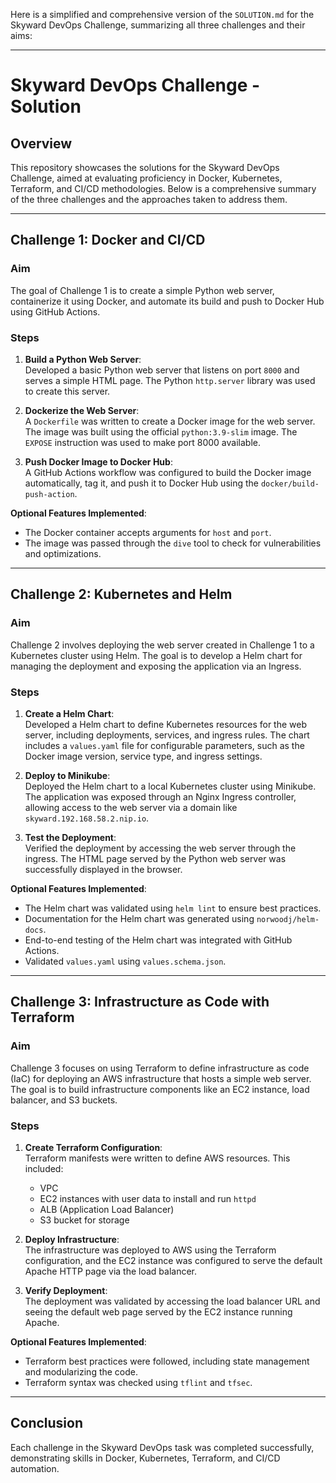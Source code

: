 Here is a simplified and comprehensive version of the `SOLUTION.md` for the Skyward DevOps Challenge, summarizing all three challenges and their aims:

---

# Skyward DevOps Challenge - Solution

## Overview
This repository showcases the solutions for the Skyward DevOps Challenge, aimed at evaluating proficiency in Docker, Kubernetes, Terraform, and CI/CD methodologies. Below is a comprehensive summary of the three challenges and the approaches taken to address them.


---

## Challenge 1: Docker and CI/CD

### Aim
The goal of Challenge 1 is to create a simple Python web server, containerize it using Docker, and automate its build and push to Docker Hub using GitHub Actions.

### Steps
1. **Build a Python Web Server**:  
   Developed a basic Python web server that listens on port `8000` and serves a simple HTML page. The Python `http.server` library was used to create this server.
   
2. **Dockerize the Web Server**:  
   A `Dockerfile` was written to create a Docker image for the web server. The image was built using the official `python:3.9-slim` image. The `EXPOSE` instruction was used to make port 8000 available.

3. **Push Docker Image to Docker Hub**:  
   A GitHub Actions workflow was configured to build the Docker image automatically, tag it, and push it to Docker Hub using the `docker/build-push-action`.

**Optional Features Implemented**:  
- The Docker container accepts arguments for `host` and `port`.
- The image was passed through the `dive` tool to check for vulnerabilities and optimizations.

---

## Challenge 2: Kubernetes and Helm

### Aim
Challenge 2 involves deploying the web server created in Challenge 1 to a Kubernetes cluster using Helm. The goal is to develop a Helm chart for managing the deployment and exposing the application via an Ingress.

### Steps
1. **Create a Helm Chart**:  
   Developed a Helm chart to define Kubernetes resources for the web server, including deployments, services, and ingress rules. The chart includes a `values.yaml` file for configurable parameters, such as the Docker image version, service type, and ingress settings.

2. **Deploy to Minikube**:  
   Deployed the Helm chart to a local Kubernetes cluster using Minikube. The application was exposed through an Nginx Ingress controller, allowing access to the web server via a domain like `skyward.192.168.58.2.nip.io`.

3. **Test the Deployment**:  
   Verified the deployment by accessing the web server through the ingress. The HTML page served by the Python web server was successfully displayed in the browser.

**Optional Features Implemented**:  
- The Helm chart was validated using `helm lint` to ensure best practices.
- Documentation for the Helm chart was generated using `norwoodj/helm-docs`.
- End-to-end testing of the Helm chart was integrated with GitHub Actions.
- Validated `values.yaml` using `values.schema.json`.


---

## Challenge 3: Infrastructure as Code with Terraform

### Aim
Challenge 3 focuses on using Terraform to define infrastructure as code (IaC) for deploying an AWS infrastructure that hosts a simple web server. The goal is to build infrastructure components like an EC2 instance, load balancer, and S3 buckets.

### Steps
1. **Create Terraform Configuration**:  
   Terraform manifests were written to define AWS resources. This included:
   - VPC
   - EC2 instances with user data to install and run `httpd`
   - ALB (Application Load Balancer)
   - S3 bucket for storage

2. **Deploy Infrastructure**:  
   The infrastructure was deployed to AWS using the Terraform configuration, and the EC2 instance was configured to serve the default Apache HTTP page via the load balancer.

3. **Verify Deployment**:  
   The deployment was validated by accessing the load balancer URL and seeing the default web page served by the EC2 instance running Apache.

**Optional Features Implemented**:  
- Terraform best practices were followed, including state management and modularizing the code.
- Terraform syntax was checked using `tflint` and `tfsec`.

---

## Conclusion
Each challenge in the Skyward DevOps task was completed successfully, demonstrating skills in Docker, Kubernetes, Terraform, and CI/CD automation.